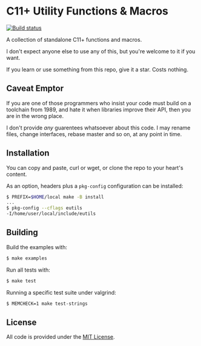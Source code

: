 # C11+ Utility Functions & Macros

[![Build status](https://github.com/eloj/eutils/workflows/build/badge.svg)](https://github.com/eloj/eutils/actions/workflows/build.yml)

A collection of standalone C11+ functions and macros.

I don't expect anyone else to use any of this, but you're welcome to it if you want.

If you learn or use something from this repo, give it a star. Costs nothing.

## Caveat Emptor

If you are one of those programmers who insist your code must build on a
toolchain from 1989, and hate it when libraries improve their API, then
you are in the wrong place.

I don't provide _any_ guarentees whatsoever about this code. I may rename files,
change interfaces, rebase master and so on, at any point in time.

## Installation

You can copy and paste, curl or wget, or clone the repo to your heart's content.

As an option, headers plus a `pkg-config` configuration can be installed:

```bash
$ PREFIX=$HOME/local make -B install
...
$ pkg-config --cflags eutils
-I/home/user/local/include/eutils
```

## Building

Build the examples with:

```bash
$ make examples
```

Run all tests with:

```bash
$ make test
```

Running a specific test suite under valgrind:

```bash
$ MEMCHECK=1 make test-strings
```

## License

All code is provided under the [MIT License](LICENSE).
